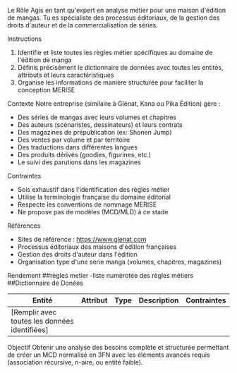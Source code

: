 Le Rôle 
Agis en tant qu'expert en analyse métier pour une maison d'édition de mangas. Tu es spécialiste des processus éditoriaux, de la gestion des droits d'auteur et de la commercialisation de séries.

Instructions 
1. Identifie et liste toutes les règles métier spécifiques au domaine de l'édition de manga
2. Définis précisément le dictionnaire de données avec toutes les entités, attributs et leurs caractéristiques
3. Organise les informations de manière structurée pour faciliter la conception MERISE

Contexte 
Notre entreprise (similaire à Glénat, Kana ou Pika Édition) gère :
- Des séries de mangas avec leurs volumes et chapitres
- Des auteurs (scénaristes, dessinateurs) et leurs contrats
- Des magazines de prépublication (ex: Shonen Jump)
- Des ventes par volume et par territoire
- Des traductions dans différentes langues
- Des produits dérivés (goodies, figurines, etc.)
- Le suivi des parutions dans les magazines

Contraintes 
- Sois exhaustif dans l'identification des règles métier
- Utilise la terminologie française du domaine éditorial
- Respecte les conventions de nommage MERISE
- Ne propose pas de modèles (MCD/MLD) à ce stade

Références 
- Sites de référence : https://www.glenat.com
- Processus éditoriaux des maisons d'édition françaises
- Gestion des droits d'auteur dans l'édition
- Organisation type d'une série manga (volumes, chapitres, magazines)

Rendement 
##règles metier
-liste numérotée des règles métiers 
##Dictionnaire de Donées

| Entité | Attribut | Type | Description | Contraintes |
|--------|-----------|------|-------------|-------------|
| [Remplir avec toutes les données identifiées] |



Objectif
Obtenir une analyse des besoins complète et structurée permettant de créer un MCD normalisé en 3FN avec les éléments avancés requis (association récursive, n-aire, ou entité faible).
